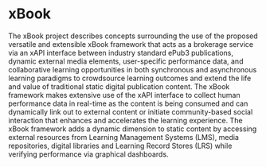 # xBook
The xBook project describes concepts surrounding the use of the proposed versatile and extensible xBook framework that acts as a brokerage service via an xAPI interface between industry standard ePub3 publications, dynamic external media elements, user-specific performance data, and collaborative learning opportunities in both synchronous and asynchronous learning paradigms to crowdsource learning outcomes and extend the life and value of traditional static digital publication content.
The xBook framework makes extensive use of the xAPI interface to collect human performance data in real-time as the content is being consumed and can dynamically link out to external content or initiate community-based social interaction that enhances and accelerates the learning experience.  The xBook framework adds a dynamic dimension to static content by accessing external resources from Learning Management Systems (LMS), media repositories, digital libraries and Learning Record Stores (LRS) while verifying performance via graphical dashboards.
